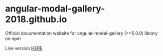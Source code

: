 # angular-modal-gallery-2018.github.io
Official documentation website for angular-modal-gallery (>=5.0.0) library on npm


Live version [HERE](https://ks89.github.io/angular-modal-gallery-2018.github.io/)
